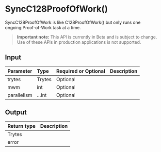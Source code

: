 # SyncC128ProofOfWork()
SyncC128ProofOfWork is like C128ProofOfWork() but only runs one ongoing Proof-of-Work task at a time.
> **Important note:** This API is currently in Beta and is subject to change. Use of these APIs in production applications is not supported.


## Input

| Parameter       | Type | Required or Optional | Description |
|:---------------|:--------|:--------| :--------|
| trytes | Trytes | Optional |   |
| mwm | int | Optional |   |
| parallelism | ...int | Optional |   |




## Output

| Return type     | Description |
|:---------------|:--------|
| Trytes |  |
| error |  |



